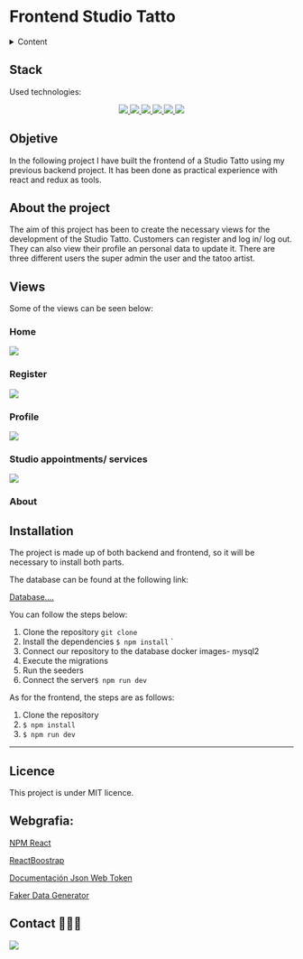 # Frontend Studio Tatto

<details>
  <summary>Content</summary>
  <ol>
    <li><a href="#stack">Stack</a></li>
    <li><a href="#objetivo-">Objective</a></li>
    <li><a href="#sobre-el-proyecto-🔎">About the project</a></li>
    <li><a href="#views">Views</a></li>
    <li><a href="#installation">Installation</a></li>
    <li><a href="#webgrafia">Webgrafia</a></li>
    <li><a href="#licence">Licence</a></li>
   <li><a href="#contacto">Contact</a></li>
  </ol>
</details>

## Stack

Used technologies:

<div align="center">

<a href="https://www.reactjs.com/">
    <img src= "https://img.shields.io/badge/React-20232A?style=for-the-badge&logo=react&logoColor=61DAFB"/>
</a>
 <a href="https://redux.js.org/">
    <img src= "https://user-images.githubusercontent.com/121863208/227808568-89a147ae-a047-4b1c-8065-9de44bd9bcb2.svg"/>
</a>
<a href="https://nodejs.org/en">
    <img src= "https://user-images.githubusercontent.com/121863208/227808607-7170e528-cc5d-4a04-a7ec-edfad90e2a1e.svg"/>
</a>
<a href="https://react-bootstrap.github.io/">
    <img src= "https://user-images.githubusercontent.com/121863208/227808594-021a15ab-7e14-454b-b977-4a5ade8287ed.svg"/>
</a>
<a href="https://developer.mozilla.org/es/docs/Web/CSS">
    <img src= "https://user-images.githubusercontent.com/121863208/227808642-a8dcfecb-74b9-4796-8b2b-7bfe5cf1b4ba.svg"/>
</a>
<a href="https://nextjs.org/">
    <img src= "https://user-images.githubusercontent.com/121863208/227808660-c8b59b3d-34bd-446f-83e1-8157f5a09b98.svg"/>
</a>
</div>

## Objetive

In the following project I have built the frontend of a Studio Tatto using my previous backend project. It has been done as practical experience with react and redux as tools.

## About the project

The aim of this project has been to create the necessary views for the development of the Studio Tatto. Customers can register and log in/ log out.
They can also view their profile an personal data to update it. There are three different users the super admin the user and the tatoo artist.

## Views

Some of the views can be seen below:

### Home

<img src="#">

### Register

<img src="#">

### Profile

<img src="#">

### Studio appointments/ services


<img src="#">

### About

## Installation

The project is made up of both backend and frontend, so it will be necessary to install both parts.

The database can be found at the following link:

[Database....]()

You can follow the steps below:

1. Clone the repository `git clone`
2. Install the dependencies `$ npm install` `
3. Connect our repository to the database docker images- mysql2
4. Execute the migrations
5. Run the seeders
6. Connect the server`$ npm run dev`

As for the frontend, the steps are as follows:

1. Clone the repository
2. `$ npm install`
3. `$ npm run dev`

---

## Licence

This project is under MIT licence.

## Webgrafia:

<a href="https://www.npmjs.com/package/react" target="_blank"> NPM React </a>

<a href="https://react-bootstrap.netlify.app/" target="_blank"> ReactBoostrap </a>

<a href="https://jwt.io/" target="_blank"> Documentación Json Web Token</a>

<a href="https://fakerjs.dev/" target="_blank"> Faker Data Generator </a>

## Contact 👩🏽‍💻

<a href="https://www.linkedin.com/in/marissarico" target="_blank"> <img src="https://img.shields.io/badge/-LinkedIn-%230077B5?style=for-the-badge&logo=linkedin&logoColor=white" target="_blank"></a>
